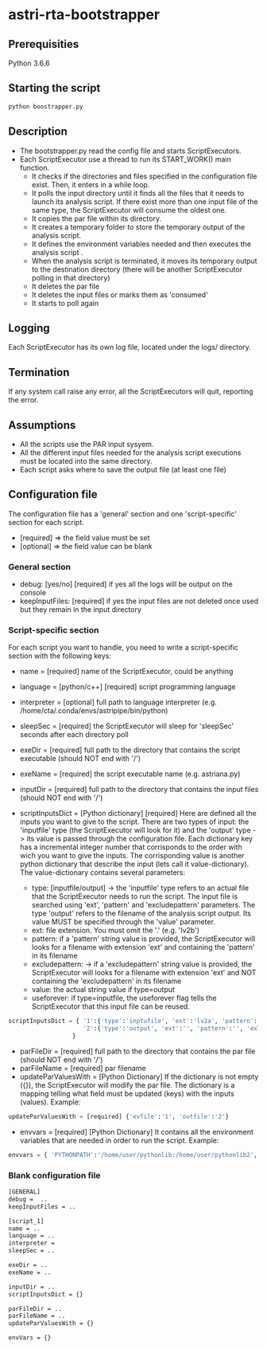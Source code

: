 # astri-rta-bootstrapper

## Prerequisities
Python 3.6.6

## Starting the script
```bash
python boostrapper.py
```
## Description
* The bootstrapper.py read the config file and starts ScriptExecutors.
* Each ScriptExecutor use a thread to run its START_WORK() main function.
  * It checks if the directories and files specified in the configuration file exist. Then, it enters in a while loop.
  * It polls the input directory until it finds all the files that it needs to launch its analysis script. If there exist more than one input file of the same type, the ScriptExecutor will consume the oldest one.
  * It copies the par file within its directory.
  * It creates a temporary folder to store the temporary output of the analysis script.
  * It defines the environment variables needed and then executes the analysis script .
  * When the analysis script is terminated, it moves its temporary output to the destination directory (there will be another ScriptExecutor polling in that directory)
  * It deletes the par file
  * It deletes the input files or marks them as 'consumed'
  * It starts to poll again

## Logging
Each ScriptExecutor has its own log file, located under the logs/ directory.

## Termination
If any system call raise any error, all the ScriptExecutors will quit, reporting the error.

## Assumptions
* All the scripts use the PAR input sysyem.
* All the different input files needed for the analysis script executions must be located into the same directory.
* Each script asks where to save the output file (at least one file)

## Configuration file
The configuration file has a 'general' section and one 'script-specific' section for each script.
* [required] => the field value must be set
* [optional] => the field value can be blank

### General section
* debug: [yes/no] [required] if yes all the logs will be output on the console
* keepInputFiles: [required] if yes the input files are not deleted once used but they remain in the input directory

### Script-specific section
For each script you want to handle, you need to write a script-specific section with the following keys:

* name = [required] name of the ScriptExecutor, could be anything
* language = [python/c++] [required] script programming language
* interpreter = [optional] full path to language interpreter (e.g. /home/cta/.conda/envs/astripipe/bin/python)
* sleepSec = [required] the ScriptExecutor will sleep for 'sleepSec' seconds after each directory poll

* exeDir = [required] full path to the directory that contains the script executable (should NOT end with '/')
* exeName = [required] the script executable name (e.g. astriana.py)

* inputDir = [required] full path to the directory that contains the input files (should NOT end with '/')

* scriptInputsDict = [Python dictionary] [required] Here are defined all the inputs you want to give to the script. There are two types of input: the 'inputfile' type (the ScriptExecutor will look for it) and the 'output' type -> its value is passed through the configuration file. Each dictionary key has a incremental integer number that corrisponds to the order with wich you want to give the inputs. The corrisponding value is another python dictionary that describe the input (lets call it value-dictionary). The value-dictionary contains several parameters:
  * type: [inputfile/output] -> the 'inputfile' type refers to an actual file that the ScriptExecutor needs to run the script. The input file is  searched using 'ext', 'pattern' and 'excludepattern' parameters. The type 'output' refers to the filename of the analysis script output. Its value MUST be specified through the 'value' parameter.
  * ext: file extension. You must omit the '.' (e.g. 'lv2b')
  * pattern: if a 'pattern' string value is provided, the ScriptExecutor will looks for a filename with extension 'ext' and containing the 'pattern' in its filename
  * excludepattern: -> if a 'excludepattern' string value is provided, the ScriptExecutor will looks for a filename with extension 'ext' and NOT containing the 'excludepattern' in its filename
  * value: the actual string value if type=output
  * useforever: if type=inputfile, the useforever flag tells the ScriptExecutor that this input file can be reused.

```python
scriptInputsDict = { '1':{'type':'inptufile', 'ext':'lv2a', 'pattern':'', 'exludepattern':'irf', 'value':'', 'useforever':'no'},
                     '2':{'type':'output', 'ext':'', 'pattern':'', 'exludepattern':'', 'value':'/home/user/pipeoutput/dl3.out/astri.out.lv3'}
                  }
```

* parFileDir = [required] full path to the directory that contains the par file (should NOT end with '/')
* parFileName = [required] par filename
* updateParValuesWith = [Python Dictionary] If the dictionary is not empty ({}), the ScriptExecutor will modify the par file. The dictionary is a mapping telling what field must be updated (keys) with the inputs (values).
Example:
```python
updateParValuesWith = [required] {'evfile':'1', 'outfile':'2'}
```


* envvars = [required] [Python Dictionary] It contains all the environment variables that are needed in order to run the script.
Example:
```python
envvars = { 'PYTHONPATH':'/home/user/pythonlib:/home/user/pythonlib2', 'PFILES':'/home/user/c++project/parfiles'}
```

### Blank configuration file
```bash
[GENERAL]
debug =  ..
keepInputFiles = ..

[script_1]
name = ..
language = ..
interpreter =
sleepSec = ..

exeDir = ..
exeName = ..

inputDir = ..
scriptInputsDict = {}

parFileDir = ..
parFileName = ..
updateParValuesWith = {}

envVars = {}
```
